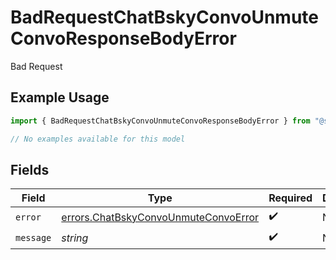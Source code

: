 # BadRequestChatBskyConvoUnmuteConvoResponseBodyError

Bad Request

## Example Usage

```typescript
import { BadRequestChatBskyConvoUnmuteConvoResponseBodyError } from "@speakeasy-api/bluesky/models/errors";

// No examples available for this model
```

## Fields

| Field                                                                                        | Type                                                                                         | Required                                                                                     | Description                                                                                  |
| -------------------------------------------------------------------------------------------- | -------------------------------------------------------------------------------------------- | -------------------------------------------------------------------------------------------- | -------------------------------------------------------------------------------------------- |
| `error`                                                                                      | [errors.ChatBskyConvoUnmuteConvoError](../../models/errors/chatbskyconvounmuteconvoerror.md) | :heavy_check_mark:                                                                           | N/A                                                                                          |
| `message`                                                                                    | *string*                                                                                     | :heavy_check_mark:                                                                           | N/A                                                                                          |